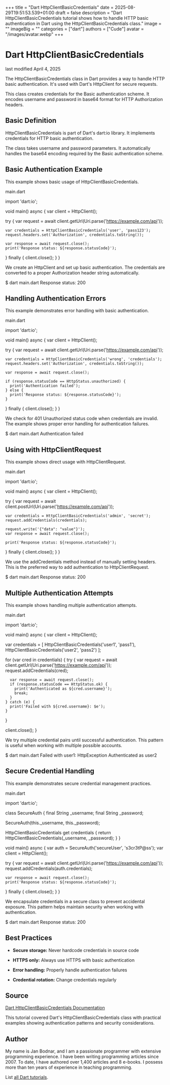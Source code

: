 +++
title = "Dart HttpClientBasicCredentials"
date = 2025-08-29T19:51:53.539+01:00
draft = false
description = "Dart HttpClientBasicCredentials tutorial shows how to handle HTTP basic authentication in Dart using the HttpClientBasicCredentials class."
image = ""
imageBig = ""
categories = ["dart"]
authors = ["Cude"]
avatar = "/images/avatar.webp"
+++

# Dart HttpClientBasicCredentials

last modified April 4, 2025

The HttpClientBasicCredentials class in Dart provides a way to handle
HTTP basic authentication. It's used with Dart's HttpClient for secure requests.

This class creates credentials for the Basic authentication scheme. It encodes
username and password in base64 format for HTTP Authorization headers.

## Basic Definition

HttpClientBasicCredentials is part of Dart's dart:io
library. It implements credentials for HTTP basic authentication.

The class takes username and password parameters. It automatically handles the
base64 encoding required by the Basic authentication scheme.

## Basic Authentication Example

This example shows basic usage of HttpClientBasicCredentials.

main.dart
  

import 'dart:io';

void main() async {
  var client = HttpClient();
  
  try {
    var request = await client.getUrl(Uri.parse('https://example.com/api'));
    
    var credentials = HttpClientBasicCredentials('user', 'pass123');
    request.headers.set('Authorization', credentials.toString());
    
    var response = await request.close();
    print('Response status: ${response.statusCode}');
  } finally {
    client.close();
  }
}

We create an HttpClient and set up basic authentication. The credentials are
converted to a proper Authorization header string automatically.

$ dart main.dart
Response status: 200

## Handling Authentication Errors

This example demonstrates error handling with basic authentication.

main.dart
  

import 'dart:io';

void main() async {
  var client = HttpClient();
  
  try {
    var request = await client.getUrl(Uri.parse('https://example.com/api'));
    
    var credentials = HttpClientBasicCredentials('wrong', 'credentials');
    request.headers.set('Authorization', credentials.toString());
    
    var response = await request.close();
    
    if (response.statusCode == HttpStatus.unauthorized) {
      print('Authentication failed');
    } else {
      print('Response status: ${response.statusCode}');
    }
  } finally {
    client.close();
  }
}

We check for 401 Unauthorized status code when credentials are invalid.
The example shows proper error handling for authentication failures.

$ dart main.dart
Authentication failed

## Using with HttpClientRequest

This example shows direct usage with HttpClientRequest.

main.dart
  

import 'dart:io';

void main() async {
  var client = HttpClient();
  
  try {
    var request = await client.postUrl(Uri.parse('https://example.com/api'));
    
    var credentials = HttpClientBasicCredentials('admin', 'secret');
    request.addCredentials(credentials);
    
    request.write('{"data": "value"}');
    var response = await request.close();
    
    print('Response status: ${response.statusCode}');
  } finally {
    client.close();
  }
}

We use the addCredentials method instead of manually setting headers.
This is the preferred way to add authentication to HttpClientRequest.

$ dart main.dart
Response status: 200

## Multiple Authentication Attempts

This example shows handling multiple authentication attempts.

main.dart
  

import 'dart:io';

void main() async {
  var client = HttpClient();
  
  var credentials = [
    HttpClientBasicCredentials('user1', 'pass1'),
    HttpClientBasicCredentials('user2', 'pass2')
  ];
  
  for (var cred in credentials) {
    try {
      var request = await client.getUrl(Uri.parse('https://example.com/api'));
      request.addCredentials(cred);
      
      var response = await request.close();
      if (response.statusCode == HttpStatus.ok) {
        print('Authenticated as ${cred.username}');
        break;
      }
    } catch (e) {
      print('Failed with ${cred.username}: $e');
    }
  }
  
  client.close();
}

We try multiple credential pairs until successful authentication.
This pattern is useful when working with multiple possible accounts.

$ dart main.dart
Failed with user1: HttpException
Authenticated as user2

## Secure Credential Handling

This example demonstrates secure credential management practices.

main.dart
  

import 'dart:io';

class SecureAuth {
  final String _username;
  final String _password;
  
  SecureAuth(this._username, this._password);
  
  HttpClientBasicCredentials get credentials {
    return HttpClientBasicCredentials(_username, _password);
  }
}

void main() async {
  var auth = SecureAuth('secureUser', 's3cr3tP@ss');
  var client = HttpClient();
  
  try {
    var request = await client.getUrl(Uri.parse('https://example.com/api'));
    request.addCredentials(auth.credentials);
    
    var response = await request.close();
    print('Response status: ${response.statusCode}');
  } finally {
    client.close();
  }
}

We encapsulate credentials in a secure class to prevent accidental exposure.
This pattern helps maintain security when working with authentication.

$ dart main.dart
Response status: 200

## Best Practices

- **Secure storage:** Never hardcode credentials in source code

- **HTTPS only:** Always use HTTPS with basic authentication

- **Error handling:** Properly handle authentication failures

- **Credential rotation:** Change credentials regularly

## Source

[Dart HttpClientBasicCredentials Documentation](https://api.dart.dev/stable/dart-io/HttpClientBasicCredentials-class.html)

This tutorial covered Dart's HttpClientBasicCredentials class with practical
examples showing authentication patterns and security considerations.

## Author

My name is Jan Bodnar, and I am a passionate programmer with extensive
programming experience. I have been writing programming articles since 2007.
To date, I have authored over 1,400 articles and 8 e-books. I possess more
than ten years of experience in teaching programming.

List [all Dart tutorials](/dart/).